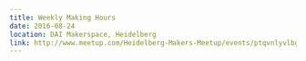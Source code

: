 ```yaml
---
title: Weekly Making Hours
date: 2016-08-24
location: DAI Makerspace, Heidelberg
link: http://www.meetup.com/Heidelberg-Makers-Meetup/events/ptqvnlyvlbgc/
---
```

